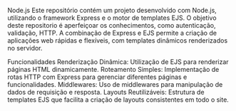 Node.js 
Este repositório contém um projeto desenvolvido com Node.js, utilizando o framework Express e o motor de templates EJS. O objetivo deste repositorio é aperfeiçoar os conhecimentos, como autenticação, validação, HTTP. A combinação de Express e EJS permite a criação de aplicações web rápidas e flexíveis, com templates dinâmicos renderizados no servidor.

Funcionalidades
Renderização Dinâmica: Utilização de EJS para renderizar páginas HTML dinamicamente.
Roteamento Simples: Implementação de rotas HTTP com Express para gerenciar diferentes páginas e funcionalidades.
Middlewares: Uso de middlewares para manipulação de dados de requisição e resposta.
Layouts Reutilizáveis: Estrutura de templates EJS que facilita a criação de layouts consistentes em todo o site.
